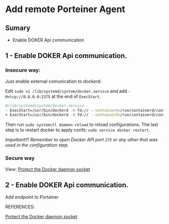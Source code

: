 # Add remote Porteiner Agent

## Sumary

- Enable DOKER Api communication

## 1 - Enable DOKER Api communication.

### Insecure way:
Just enable external comunication to dockerd:

Edit `sudo vi /lib/systemd/system/docker.service` and add `-H=tcp://0.0.0.0:2375` at the end of `ExecStart`.

```bash
#/lib/systemd/system/docker.service
- ExecStart=/usr/bin/dockerd -H fd:// --containerd=/run/containerd/containerd.sock
+ ExecStart=/usr/bin/dockerd -H fd:// --containerd=/run/containerd/containerd.sock -H=tcp://0.0.0.0:2375
```

Then run `sudo systemctl daemon-reload` to reload configurations.
The last step is to restart docker to apply confs: `sudo service docker restart`.

*Impottant!!! Remember to open Docker API port `275` or any other that was used in the configuration step.*

### Secure way
View: [Protect the Docker daemon socket](https://docs.docker.com/engine/security/https/)

## 2 - Enable DOKER Api communication.
 
 Add endpoint to Portainer


REFERENCES:

[Protect the Docker daemon socket](https://docs.docker.com/engine/security/https/)
